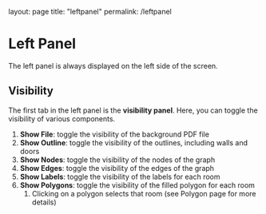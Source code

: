 layout: page
title: "leftpanel"
permalink: /leftpanel

# Left Panel

The left panel is always displayed on the left side of the screen.

## Visibility
The first tab in the left panel is the **visibility panel**.  Here, you can toggle the visibility of various components.

1. **Show File**: toggle the visibility of the background PDF file
2. **Show Outline**: toggle the visibility of the outlines, including walls and doors
3. **Show Nodes**: toggle the visibility of the nodes of the graph
4. **Show Edges**: toggle the visibility of the edges of the graph
5. **Show Labels**: toggle the visibility of the labels for each room
6. **Show Polygons**: toggle the visibility of the filled polygon for each room
    1. Clicking on a polygon selects that room (see Polygon page for more details)

